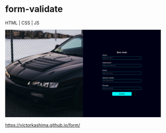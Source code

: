 # form-validate
HTML | CSS | JS

<img src="static/Image.png">

https://victorkashima.github.io/form/